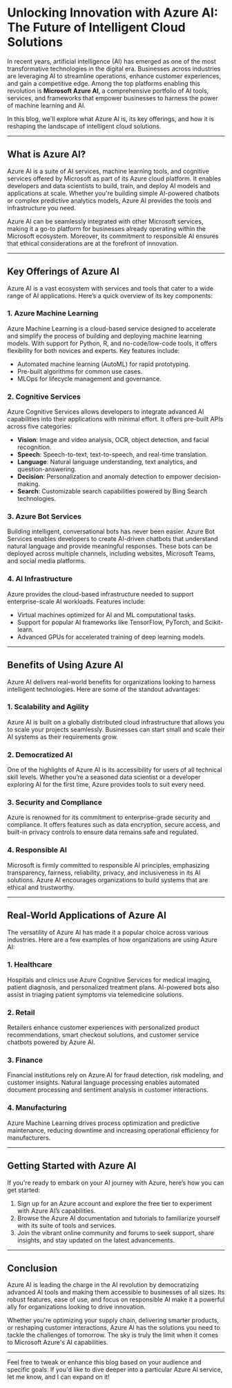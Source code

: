 
# Unlocking Innovation with Azure AI: The Future of Intelligent Cloud Solutions

In recent years, artificial intelligence (AI) has emerged as one of the most transformative technologies in the digital era. Businesses across industries are leveraging AI to streamline operations, enhance customer experiences, and gain a competitive edge. Among the top platforms enabling this revolution is **Microsoft Azure AI**, a comprehensive portfolio of AI tools, services, and frameworks that empower businesses to harness the power of machine learning and AI.

In this blog, we'll explore what Azure AI is, its key offerings, and how it is reshaping the landscape of intelligent cloud solutions.

---

## What is Azure AI?

Azure AI is a suite of AI services, machine learning tools, and cognitive services offered by Microsoft as part of its Azure cloud platform. It enables developers and data scientists to build, train, and deploy AI models and applications at scale. Whether you're building simple AI-powered chatbots or complex predictive analytics models, Azure AI provides the tools and infrastructure you need.

Azure AI can be seamlessly integrated with other Microsoft services, making it a go-to platform for businesses already operating within the Microsoft ecosystem. Moreover, its commitment to responsible AI ensures that ethical considerations are at the forefront of innovation.

---

## Key Offerings of Azure AI

Azure AI is a vast ecosystem with services and tools that cater to a wide range of AI applications. Here’s a quick overview of its key components:

### 1. **Azure Machine Learning**
Azure Machine Learning is a cloud-based service designed to accelerate and simplify the process of building and deploying machine learning models. With support for Python, R, and no-code/low-code tools, it offers flexibility for both novices and experts. Key features include:
- Automated machine learning (AutoML) for rapid prototyping.
- Pre-built algorithms for common use cases.
- MLOps for lifecycle management and governance.

### 2. **Cognitive Services**
Azure Cognitive Services allows developers to integrate advanced AI capabilities into their applications with minimal effort. It offers pre-built APIs across five categories:
- **Vision**: Image and video analysis, OCR, object detection, and facial recognition.
- **Speech**: Speech-to-text, text-to-speech, and real-time translation.
- **Language**: Natural language understanding, text analytics, and question-answering.
- **Decision**: Personalization and anomaly detection to empower decision-making.
- **Search**: Customizable search capabilities powered by Bing Search technologies.

### 3. **Azure Bot Services**
Building intelligent, conversational bots has never been easier. Azure Bot Services enables developers to create AI-driven chatbots that understand natural language and provide meaningful responses. These bots can be deployed across multiple channels, including websites, Microsoft Teams, and social media platforms.

### 4. **AI Infrastructure**
Azure provides the cloud-based infrastructure needed to support enterprise-scale AI workloads. Features include:
- Virtual machines optimized for AI and ML computational tasks.
- Support for popular AI frameworks like TensorFlow, PyTorch, and Scikit-learn.
- Advanced GPUs for accelerated training of deep learning models.

---

## Benefits of Using Azure AI

Azure AI delivers real-world benefits for organizations looking to harness intelligent technologies. Here are some of the standout advantages:

### **1. Scalability and Agility**
Azure AI is built on a globally distributed cloud infrastructure that allows you to scale your projects seamlessly. Businesses can start small and scale their AI systems as their requirements grow.

### **2. Democratized AI**
One of the highlights of Azure AI is its accessibility for users of all technical skill levels. Whether you’re a seasoned data scientist or a developer exploring AI for the first time, Azure provides tools to suit every need.

### **3. Security and Compliance**
Azure is renowned for its commitment to enterprise-grade security and compliance. It offers features such as data encryption, secure access, and built-in privacy controls to ensure data remains safe and regulated.

### **4. Responsible AI**
Microsoft is firmly committed to responsible AI principles, emphasizing transparency, fairness, reliability, privacy, and inclusiveness in its AI solutions. Azure AI encourages organizations to build systems that are ethical and trustworthy.

---

## Real-World Applications of Azure AI

The versatility of Azure AI has made it a popular choice across various industries. Here are a few examples of how organizations are using Azure AI:

### **1. Healthcare**
Hospitals and clinics use Azure Cognitive Services for medical imaging, patient diagnosis, and personalized treatment plans. AI-powered bots also assist in triaging patient symptoms via telemedicine solutions.

### **2. Retail**
Retailers enhance customer experiences with personalized product recommendations, smart checkout solutions, and customer service chatbots powered by Azure AI.

### **3. Finance**
Financial institutions rely on Azure AI for fraud detection, risk modeling, and customer insights. Natural language processing enables automated document processing and sentiment analysis in customer interactions.

### **4. Manufacturing**
Azure Machine Learning drives process optimization and predictive maintenance, reducing downtime and increasing operational efficiency for manufacturers.

---

## Getting Started with Azure AI

If you're ready to embark on your AI journey with Azure, here’s how you can get started:
1. Sign up for an Azure account and explore the free tier to experiment with Azure AI’s capabilities.
2. Browse the Azure AI documentation and tutorials to familiarize yourself with its suite of tools and services.
3. Join the vibrant online community and forums to seek support, share insights, and stay updated on the latest advancements.

---

## Conclusion

Azure AI is leading the charge in the AI revolution by democratizing advanced AI tools and making them accessible to businesses of all sizes. Its robust features, ease of use, and focus on responsible AI make it a powerful ally for organizations looking to drive innovation.

Whether you're optimizing your supply chain, delivering smarter products, or reshaping customer interactions, Azure AI has the solutions you need to tackle the challenges of tomorrow. The sky is truly the limit when it comes to Microsoft Azure's AI capabilities.

---

Feel free to tweak or enhance this blog based on your audience and specific goals. If you'd like to dive deeper into a particular Azure AI service, let me know, and I can expand on it! 
